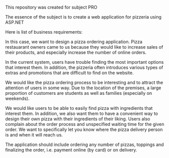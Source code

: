 This repository was created for subject PRO

The essence of the subject is to create a web application for pizzeria using ASP.NET

Here is list of business requirements: 

In this case, we want to design a pizza ordering application. Pizza restauarant owners came to us because they would like to increase   sales of their products, and especially increase the number of online orders.

In the current system, users have trouble finding the most important options that interest them. In addition, the pizzeria often introduces various types of extras and promotions that are difficult to find on the website.

We would like the pizza ordering process to be interesting and to attract the attention of users in some way. Due to the location of the premises, a large proportion of customers are students as well as families (especially on weekends).

We would like users to be able to easily find pizza with ingredients that interest them. In addition, we also want them to have a convenient way to design their own pizza with their ingredients of their liking. Users also complain about the order process and unspecified waiting time for the given order. We want to specifically let you know where the pizza delivery person is and when it will reach us.

The application should include ordering any number of pizzas, toppings and finalizing the order, i.e. payment online (by card) or on delivery.
